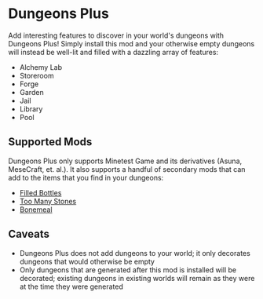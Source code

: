Dungeons Plus
=============

Add interesting features to discover in your world's dungeons with Dungeons Plus! Simply install this mod and your otherwise empty dungeons will instead be well-lit and filled with a dazzling array of features:

- Alchemy Lab
- Storeroom
- Forge
- Garden
- Jail
- Library
- Pool

Supported Mods
--------------

Dungeons Plus only supports Minetest Game and its derivatives (Asuna, MeseCraft, et. al.). It also supports a handful of secondary mods that can add to the items that you find in your dungeons:

- [Filled Bottles](https://content.luanti.org/packages/EmptyStar/bottles/)
- [Too Many Stones](https://content.luanti.org/packages/JoeEnderman/too_many_stones/)
- [Bonemeal](https://content.luanti.org/packages/TenPlus1/bonemeal/)

Caveats
-------

- Dungeons Plus does not add dungeons to your world; it only decorates dungeons that would otherwise be empty
- Only dungeons that are generated after this mod is installed will be decorated; existing dungeons in existing worlds will remain as they were at the time they were generated